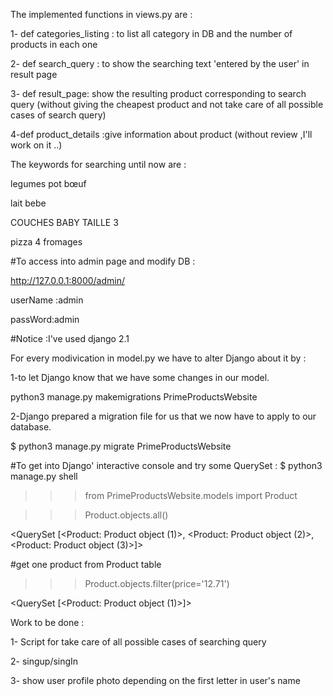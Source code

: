 
The implemented functions in views.py are :

  1- def categories_listing : to list all category in DB and the number of products in each one
  
  
  2- def search_query : to show the searching text 'entered by the user' in result page 
  
  
  3- def result_page: show the resulting product corresponding to search query (without giving the cheapest product and not take care of all possible cases of search query)
  
  
  4-def product_details :give information about product (without review ,I'll work on it ..)
  
 
The keywords for searching until now are :

legumes pot bœuf

lait bebe

COUCHES BABY TAILLE 3

pizza 4 fromages

#To access into admin page and modify DB :

http://127.0.0.1:8000/admin/

userName :admin

passWord:admin

#Notice :I've used django 2.1

For every modivication in model.py we have to alter Django about it by :


1-to let Django know that we have some changes in our model.

 python3 manage.py makemigrations PrimeProductsWebsite

2-Django	prepared a migration file for us that we now have to apply to our database.

$ python3 manage.py migrate PrimeProductsWebsite

#To get into Django' interactive console and try some QuerySet :
$ python3 manage.py shell

>>> from PrimeProductsWebsite.models import Product

>>> Product.objects.all()

<QuerySet [<Product: Product object (1)>, <Product: Product object (2)>, <Product: Product object (3)>]>

#get one product from Product table

>>> Product.objects.filter(price='12.71')

<QuerySet [<Product: Product object (1)>]>

 Work to be done :
 
 1- Script for take care of all possible cases of searching query
 
 2- singup/singIn 
 
 3- show user profile photo depending on the first letter in user's name
